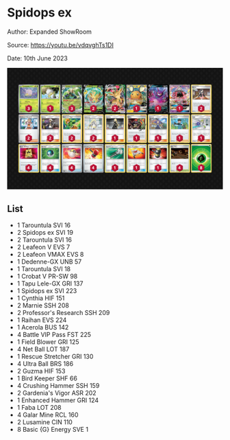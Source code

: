 # Spidops ex

Author: Expanded ShowRoom

Source: <https://youtu.be/vdqvghTs1DI>

Date: 10th June 2023

![decklist](../../images/SVI/Spidops%20ex/1-%20Spidops%20ex.png)

## List

* 1 Tarountula SVI 16
* 2 Spidops ex SVI 19
* 2 Tarountula SVI 16
* 2 Leafeon V EVS 7
* 2 Leafeon VMAX EVS 8
* 1 Dedenne-GX UNB 57
* 1 Tarountula SVI 18
* 1 Crobat V PR-SW 98
* 1 Tapu Lele-GX GRI 137
* 1 Spidops ex SVI 223
* 1 Cynthia HIF 151
* 2 Marnie SSH 208
* 2 Professor's Research SSH 209
* 1 Raihan EVS 224
* 1 Acerola BUS 142
* 4 Battle VIP Pass FST 225
* 1 Field Blower GRI 125
* 4 Net Ball LOT 187
* 1 Rescue Stretcher GRI 130
* 4 Ultra Ball BRS 186
* 2 Guzma HIF 153
* 1 Bird Keeper SHF 66
* 4 Crushing Hammer SSH 159
* 2 Gardenia's Vigor ASR 202
* 1 Enhanced Hammer GRI 124
* 1 Faba LOT 208
* 4 Galar Mine RCL 160
* 2 Lusamine CIN 110
* 8 Basic {G} Energy SVE 1
